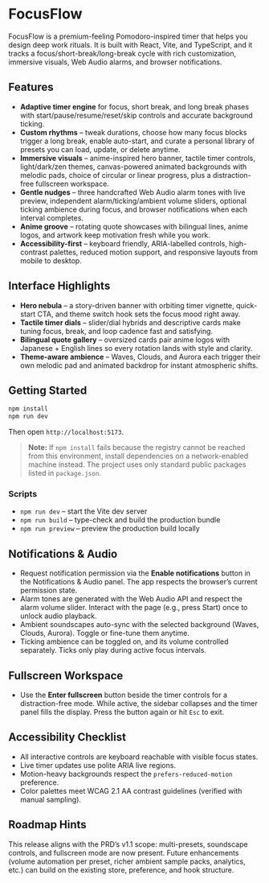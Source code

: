 # FocusFlow

FocusFlow is a premium-feeling Pomodoro-inspired timer that helps you design deep work rituals. It is built with React, Vite, and TypeScript, and it tracks a focus/short-break/long-break cycle with rich customization, immersive visuals, Web Audio alarms, and browser notifications.

## Features

- **Adaptive timer engine** for focus, short break, and long break phases with start/pause/resume/reset/skip controls and accurate background ticking.
- **Custom rhythms** – tweak durations, choose how many focus blocks trigger a long break, enable auto-start, and curate a personal library of presets you can load, update, or delete anytime.
- **Immersive visuals** – anime-inspired hero banner, tactile timer controls, light/dark/zen themes, canvas-powered animated backgrounds with melodic pads, choice of circular or linear progress, plus a distraction-free fullscreen workspace.
- **Gentle nudges** – three handcrafted Web Audio alarm tones with live preview, independent alarm/ticking/ambient volume sliders, optional ticking ambience during focus, and browser notifications when each interval completes.
- **Anime groove** – rotating quote showcases with bilingual lines, anime logos, and artwork keep motivation fresh while you work.
- **Accessibility-first** – keyboard friendly, ARIA-labelled controls, high-contrast palettes, reduced motion support, and responsive layouts from mobile to desktop.

## Interface Highlights

- **Hero nebula** – a story-driven banner with orbiting timer vignette, quick-start CTA, and theme switch hook sets the focus mood right away.
- **Tactile timer dials** – slider/dial hybrids and descriptive cards make tuning focus, break, and loop cadence fast and satisfying.
- **Bilingual quote gallery** – oversized cards pair anime logos with Japanese + English lines so every rotation lands with style and clarity.
- **Theme-aware ambience** – Waves, Clouds, and Aurora each trigger their own melodic pad and animated backdrop for instant atmospheric shifts.

## Getting Started

```bash
npm install
npm run dev
```

Then open `http://localhost:5173`.

> **Note:** If `npm install` fails because the registry cannot be reached from this environment, install dependencies on a network-enabled machine instead. The project uses only standard public packages listed in `package.json`.

### Scripts

- `npm run dev` – start the Vite dev server
- `npm run build` – type-check and build the production bundle
- `npm run preview` – preview the production build locally

## Notifications & Audio

- Request notification permission via the **Enable notifications** button in the Notifications & Audio panel. The app respects the browser’s current permission state.
- Alarm tones are generated with the Web Audio API and respect the alarm volume slider. Interact with the page (e.g., press Start) once to unlock audio playback.
- Ambient soundscapes auto-sync with the selected background (Waves, Clouds, Aurora). Toggle or fine-tune them anytime.
- Ticking ambience can be toggled on, and its volume controlled separately. Ticks only play during active focus intervals.

## Fullscreen Workspace

- Use the **Enter fullscreen** button beside the timer controls for a distraction-free mode. While active, the sidebar collapses and the timer panel fills the display. Press the button again or hit `Esc` to exit.

## Accessibility Checklist

- All interactive controls are keyboard reachable with visible focus states.
- Live timer updates use polite ARIA live regions.
- Motion-heavy backgrounds respect the `prefers-reduced-motion` preference.
- Color palettes meet WCAG 2.1 AA contrast guidelines (verified with manual sampling).

## Roadmap Hints

This release aligns with the PRD’s v1.1 scope: multi-presets, soundscape controls, and fullscreen mode are now present. Future enhancements (volume automation per preset, richer ambient sample packs, analytics, etc.) can build on the existing store, preference, and hook structure.
